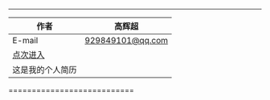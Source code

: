 




****

|作者|高辉超|
|---|---
|E-mail|929849101@qq.com
|<a href="https://oct15-gao.github.io/vitae/vitae">点次进入</a>
|这是我的个人简历
===========================
